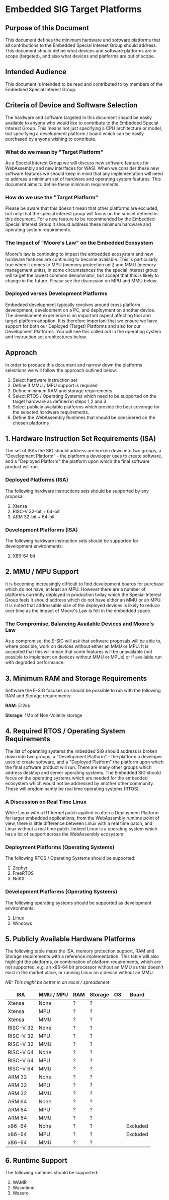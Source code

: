 # Embedded SIG Target Platforms

## Purpose of this Document

This document defines the minimum hardware and software platforms that all contributions to the Embedded Special Interest Group should address. This document should define what devices and software platforms are in scope (targeted), and also what devices and platforms are out of scope.  

## Intended Audience

This document is intended to be read and contributed to by members of the Embedded Special Interest Group. 

## Criteria of Device and Software Selection

The hardware and software targeted in this document should be easily available to anyone who would like to contribute to the Embedded Special Interest Group. This means not just specifying a CPU architecture or model, but specifying a development platform / board which can be easily purchased by anyone wishing to contribute.

### What do we mean by "Target Platform"

As a Special Interest Group we will discuss new software features for WebAssembly and new interfaces for WASI. When we consider these new software features we should keep in mind that any implementation will need to address a minimum set of hardware and operating system features. This document aims to define these minimum requirements.

### How do we use the "Target Platform"

Please be aware that this doesn't mean that other platforms are excluded, but only that the special interest group will focus on the subset defined in this document. For a new feature to be recommended by the Embedded Special Interest Group it should address these minimum hardware and operating system requirements.

### The Impact of "Moore's Law" on the Embedded Ecosystem

Moore's law is continuing to impact the embedded ecosystem and new hardware features are continuing to become available. This is particularly true when it comes to MPU (memory protection unit) and MMU (memory management units), in some circumstances the the special interest group will target the lowest common denominator, but accept that this is likely to change in the future. Please see the discussion on MPU and MMU below. 

### Deployed verses Development Platforms

Embedded development typically revolves around cross platform development, development on a PC, and deployment on another device. The development experience is an important aspect affecting tool and target platform adoption. It is therefore important that we ensure we have support for both our Deployed (Target) Platforms and also for our Development Platforms. You will see this called out in the operating system and instruction set architectures below.

## Approach

In order to produce this document and narrow down the platforms selections we will follow the approach outlined below:

1. Select hardware instruction set
2. Define if MMU / MPU support is required
3. Define minimum RAM and storage requirements
4. Select RTOS / Operating Systems which need to be supported on the target hardware as defined in steps 1,2 and 3.
5. Select publicly available platforms which provide the best coverage for the selected hardware requirements.
6. Define the WebAssembly Runtimes that should be considered on the chosen platforms

## 1. Hardware Instruction Set Requirements (ISA)
The set of ISAs the SIG should address are broken down into two groups, a "Development Platform" - the platform a developer uses to create software, and a "Deployed Platform" the platform upon which the final software product will run.

### Deployed Platforms (ISA)

The following hardware instructions sets should be supported by any proposal:

1. Xtensa
2. RISC-V 32-bit + 64-bit
3. ARM 32-bit + 64-bit

### Development Platforms (ISA)

The following hardware instruction sets should be supported for development environments:

1. X86-64 bit

## 2. MMU / MPU Support

It is becoming increasingly difficult to find development boards for purchase which do not have, at least an MPU. However there are a number of platforms currently deployed in production today which the Special Interest Group feels it should address which do not have either an MMU or an MPU. It is noted that addressable size of the deployed devices is likely to reduce over time as the impact of Moore's Law is felt in the embedded space.

### The Compromise, Balancing Available Devices and Moore's Law

As a compromise, the E-SIG will ask that software proposals will be able to, where possible, work on devices without either an MMU or MPU. It is accepted  that this will mean that some features will be unavailable (not possible to implement on devices without MMU or MPUs) or if available run with degraded performance.

## 3. Minimum RAM and Storage Requirements

Software the E-SIG focuses on should be possible to run with the following RAM and Storage requirements: 

**RAM**: 512kb

**Storage**: 1Mb of Non-Volatile storage 



## 4. Required RTOS / Operating System Requirements
The list of operating systems the imbedded SIG should address is broken down into two groups, a "Development Platform" - the platform a developer uses to create software, and a "Deployed Platform" the platform upon which the final software product will run. There are many other groups which address desktop and server operating systems. The Embedded SIG should focus on the operating systems which are needed for the embedded ecosystem which would not be addressed by another other community. These will predominantly be real time operating systems (RTOS). 

### A Discussion on Real Time Linux

While Linux with a RT kernel patch applied is often a Deployment Platform for larger embedded applications, from the WebAssembly runtime point of view, there is little difference between Linux with a real time patch, and Linux without a real time patch. Indeed Linux is a operating system which has a lot of support across the WebAssembly ecosystem.



### Deployment Platforms (Operating Systems)

The following RTOS / Operating Systems should be supported:

1. Zephyr
2. FreeRTOS
3. NuttX

### Development Platforms (Operating Systems)

The following operating systems should be supported as development environments:

1. Linux 
2. Windows



## 5. Publicly Available Hardware Platforms

The following table maps the ISA, memory protection support, RAM and Storage requirements with a reference implementation. This table will also highlight the platforms, or combination of platform requirements, which are not supported, e.g. an x86-64 bit processor without an MMU as this doesn't exist in the market place, or running Linux on a device without an MMU.

*NB: This might be better in an excel / spreadsheet*

| ISA       | MMU / MPU | RAM  | Storage | OS   | Board    |
| --------- | --------- | ---- | ------- | ---- | -------- |
| Xtensa    | None      | ?    | ?       |      |          |
| Xtensa    | MPU       | ?    | ?       |      |          |
| Xtensa    | MMU       | ?    | ?       |      |          |
| RISC-V 32 | None      | ?    | ?       |      |          |
| RISC-V 32 | MPU       | ?    | ?       |      |          |
| RISC-V 32 | MMU       | ?    | ?       |      |          |
| RISC-V 64 | None      | ?    | ?       |      |          |
| RISC-V 64 | MPU       | ?    | ?       |      |          |
| RISC-V 64 | MMU       | ?    | ?       |      |          |
| ARM 32    | None      | ?    | ?       |      |          |
| ARM 32    | MPU       | ?    | ?       |      |          |
| ARM 32    | MMU       | ?    | ?       |      |          |
| ARM 64    | None      | ?    | ?       |      |          |
| ARM 64    | MPU       | ?    | ?       |      |          |
| ARM 64    | MMU       | ?    | ?       |      |          |
| x86-64    | None      | ?    | ?       |      | Excluded |
| x86-64    | MPU       | ?    | ?       |      | Excluded |
| x86-64    | MMU       | ?    | ?       |      |          |

 

## 6. Runtime Support

The following runtimes should be supported:

1. WAMR
2. Wasmtime
3. Wazero